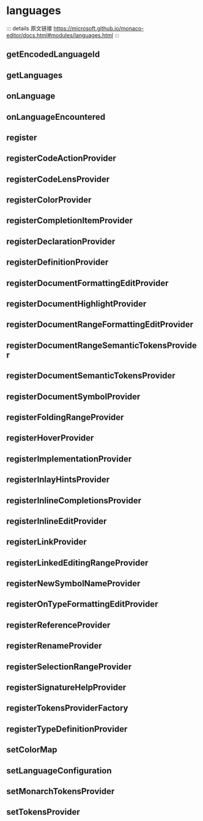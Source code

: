 # languages
        
::: details 原文链接
https://microsoft.github.io/monaco-editor/docs.html#modules/languages.html
:::

## getEncodedLanguageId
<!--@include: ./languages/getEncodedLanguageId.md{6,}-->

## getLanguages
<!--@include: ./languages/getLanguages.md{6,}-->

## onLanguage
<!--@include: ./languages/onLanguage.md{6,}-->

## onLanguageEncountered
<!--@include: ./languages/onLanguageEncountered.md{6,}-->

## register
<!--@include: ./languages/register.md{6,}-->

## registerCodeActionProvider
<!--@include: ./languages/registerCodeActionProvider.md{6,}-->

## registerCodeLensProvider
<!--@include: ./languages/registerCodeLensProvider.md{6,}-->

## registerColorProvider
<!--@include: ./languages/registerColorProvider.md{6,}-->

## registerCompletionItemProvider
<!--@include: ./languages/registerCompletionItemProvider.md{6,}-->

## registerDeclarationProvider
<!--@include: ./languages/registerDeclarationProvider.md{6,}-->

## registerDefinitionProvider
<!--@include: ./languages/registerDefinitionProvider.md{6,}-->

## registerDocumentFormattingEditProvider
<!--@include: ./languages/registerDocumentFormattingEditProvider.md{6,}-->

## registerDocumentHighlightProvider
<!--@include: ./languages/registerDocumentHighlightProvider.md{6,}-->

## registerDocumentRangeFormattingEditProvider
<!--@include: ./languages/registerDocumentRangeFormattingEditProvider.md{6,}-->

## registerDocumentRangeSemanticTokensProvider
<!--@include: ./languages/registerDocumentRangeSemanticTokensProvider.md{6,}-->

## registerDocumentSemanticTokensProvider
<!--@include: ./languages/registerDocumentSemanticTokensProvider.md{6,}-->

## registerDocumentSymbolProvider
<!--@include: ./languages/registerDocumentSymbolProvider.md{6,}-->

## registerFoldingRangeProvider
<!--@include: ./languages/registerFoldingRangeProvider.md{6,}-->

## registerHoverProvider
<!--@include: ./languages/registerHoverProvider.md{6,}-->

## registerImplementationProvider
<!--@include: ./languages/registerImplementationProvider.md{6,}-->

## registerInlayHintsProvider
<!--@include: ./languages/registerInlayHintsProvider.md{6,}-->

## registerInlineCompletionsProvider
<!--@include: ./languages/registerInlineCompletionsProvider.md{6,}-->

## registerInlineEditProvider
<!--@include: ./languages/registerInlineEditProvider.md{6,}-->

## registerLinkProvider
<!--@include: ./languages/registerLinkProvider.md{6,}-->

## registerLinkedEditingRangeProvider
<!--@include: ./languages/registerLinkedEditingRangeProvider.md{6,}-->

## registerNewSymbolNameProvider
<!--@include: ./languages/registerNewSymbolNameProvider.md{6,}-->

## registerOnTypeFormattingEditProvider
<!--@include: ./languages/registerOnTypeFormattingEditProvider.md{6,}-->

## registerReferenceProvider
<!--@include: ./languages/registerReferenceProvider.md{6,}-->

## registerRenameProvider
<!--@include: ./languages/registerRenameProvider.md{6,}-->

## registerSelectionRangeProvider
<!--@include: ./languages/registerSelectionRangeProvider.md{6,}-->

## registerSignatureHelpProvider
<!--@include: ./languages/registerSignatureHelpProvider.md{6,}-->

## registerTokensProviderFactory
<!--@include: ./languages/registerTokensProviderFactory.md{6,}-->

## registerTypeDefinitionProvider
<!--@include: ./languages/registerTypeDefinitionProvider.md{6,}-->

## setColorMap
<!--@include: ./languages/setColorMap.md{6,}-->

## setLanguageConfiguration
<!--@include: ./languages/setLanguageConfiguration.md{6,}-->

## setMonarchTokensProvider
<!--@include: ./languages/setMonarchTokensProvider.md{6,}-->

## setTokensProvider
<!--@include: ./languages/setTokensProvider.md{6,}-->
